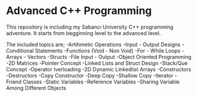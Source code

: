 # Advanced C++ Programming
This repository is including my Sabancı University C++ programming adventure. It starts from begginning level to the advanced level.

The included topics are; 
-Artihmetic Operations 
-Input - Output Designs 
-Conditional Statements 
-Functions (Void - Non Void)
-For - While Loops 
-Arrays - Vectors 
-Structs 
-File Input - Output 
-Object Oriented Programming 
-2D Matrices 
-Pointer Concept 
-Linked Lists and Struct Design 
-Stack/Que Concept
-Operator Iverloading
-2D Dynamic Linkedlist Arrays
-Constructors
-Destructors
-Copy Constructor
-Deep Copy
-Shallow Copy
-Iterator
-Friend Classes
-Static Variables
-Reference Variables
-Sharing Variable Among Different Objects
